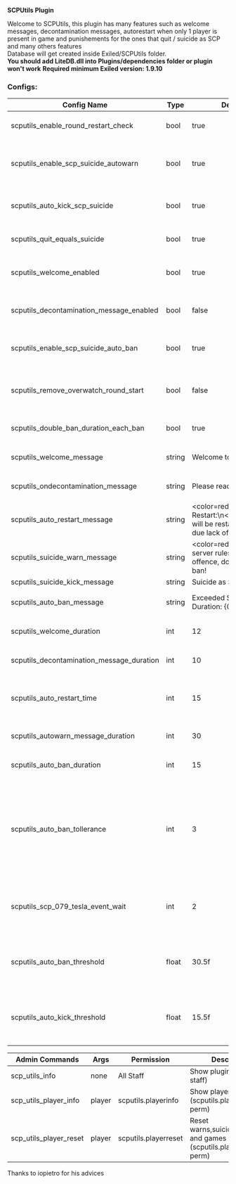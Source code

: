 **SCPUtils Plugin**

Welcome to SCPUtils, this plugin has many features such as welcome messages, decontamination messages, autorestart when only 1 player is present in game and  punishements for the ones that quit / suicide as SCP and many others features <br />
Database will get created inside Exiled/SCPUtils folder.<br />
**You should add LiteDB.dll into Plugins/dependencies folder or plugin won't work**
**Required minimum Exiled version: 1.9.10**

### Configs:


| Config Name  | Type | Default Value | Description |
| ------------- | ------------- | ------------- | ------------- |
| scputils_enable_round_restart_check  | bool  | true | Enable / disable round restart check |
| scputils_enable_scp_suicide_autowarn | bool  | true | Enable / disable suicide autowarn (required for kick and warns) |
| scputils_auto_kick_scp_suicide  | bool  | true | Enable / disable autokick for scp suicides after a certain threshold |
| scputils_quit_equals_suicide  | bool  | true | Should quits be considered as suicide? |
| scputils_welcome_enabled  | bool  | true | Enable / Disabile welcome message when player join |
| scputils_decontamination_message_enabled  | bool  | false | Enable / disable a message when decontamination starts |
| scputils_enable_scp_suicide_auto_ban  | bool  | true |  Enable / disable autoban for scp suicides after a certain threshold |
| scputils_remove_overwatch_round_start  | bool  | false | Enable / disable overwatch removal for everyone when round starts |
| scputils_double_ban_duration_each_ban  | bool  | true | Multiply ban duration after each ban |
| scputils_welcome_message  | string  | Welcome to the server! | Welcome message, Change it! |
| scputils_ondecontamination_message  | string  | Please read server rules! | Decontamination message, Change it! |
| scputils_auto_restart_message  | string  | <color=red>Round Restart:</color>\n<color=yellow>Round will be restarted in {0} seconds due lack of players</color> | Autorestart message, {0} is the amount of seconds |
| scputils_suicide_warn_message  | string  | <color=red>WARN:\nAs per server rules SCP's suicide is an offence, doing it will result in a ban!</color> | Warn message |
| scputils_suicide_kick_message  | string  | Suicide as SCP | Kick message |
| scputils_auto_ban_message | string  | Exceeded SCP suicide limit Duration: {0} minutes | Ban message {0} is the ban duration |
| scputils_welcome_duration  | int  | 12 | Welcome message duration |
| scputils_decontamination_message_duration | int  | 10 | Decontamination message duration |
| scputils_auto_restart_time  | int  | 15 | After how many seconds round should be restarted if there is only 1 player? |
| scputils_autowarn_message_duration  | int  | 30 | Autowarn message duration |
| scputils_auto_ban_duration  | int | 15 | Autoban duration in minutes |
| scputils_auto_ban_tollerance  | int | 3 | Tollerance, if the player has commited less suicides than tollerance he won't get kicked or banned even if the percentage is outside of threshold |
| scputils_scp_079_tesla_event_wait  | int | 2 | If 079 trigger tesla for how many seconds player shouldn't get warned for suicide? |
| scputils_auto_ban_threshold | float | 30.5f | Percentage of suicides to trigger a ban (Suicides / Games played as SCP) * 100 |
| scputils_auto_kick_threshold  | float | 15.5f | Percentage of suicides to trigger a kick (Suicides / Games played as SCP) * 100 |

| Admin Commands  | Args | Permission | Description | 
| ------------- | ------------- | ------------- | ------------- |
| scp_utils_info  | none  | All Staff | Show plugin info (All staff) |
| scp_utils_player_info  | player  | scputils.playerinfo |Show player info (scputils.playerinfo perm) |
| scp_utils_player_reset  | player  | scputils.playerreset |Reset warns,suicides,bans,kick and games played stats (scputils.playerreset perm) |


Thanks to iopietro for his advices<br />










